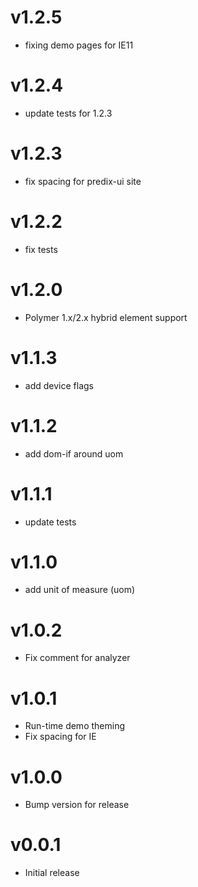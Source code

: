 v1.2.5
==================
* fixing demo pages for IE11

v1.2.4
==================
* update tests for 1.2.3

v1.2.3
==================
* fix spacing for predix-ui site

v1.2.2
==================
* fix tests

v1.2.0
==================
* Polymer 1.x/2.x hybrid element support

v1.1.3
==================
* add device flags

v1.1.2
==================
* add dom-if around uom

v1.1.1
==================
* update tests

v1.1.0
==================
* add unit of measure (uom)

v1.0.2
==================
* Fix comment for analyzer

v1.0.1
==================
* Run-time demo theming
* Fix spacing for IE

v1.0.0
==================
* Bump version for release

v0.0.1
==================
* Initial release

